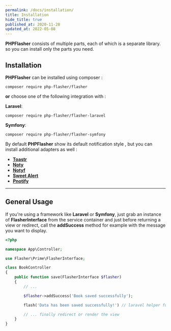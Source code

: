 ```yaml
---
permalink: /docs/installation/
title: Installation
hide_title: true
published_at: 2020-11-28
updated_at: 2022-05-08
---
```


**<span class="text-indigo-900">PHP<span class="text-indigo-500">Flasher</span></span>** consists of multiple parts, each of which is a separate library.
so you can install only the parts you need.

## <i class="fa-duotone fa-list-radio"></i> Installation

**<span class="text-indigo-900">PHP<span class="text-indigo-500">Flasher</span></span>** can be installed using composer <i class="fa-brands fa-php fa-xl text-indigo-900"></i> :

```shell
composer require php-flasher/flasher
```

**or** choose one of the following integration with :

**<i class="fa-brands fa-laravel text-red-900 fa-xl"></i> Laravel**:
```shell
composer require php-flasher/flasher-laravel
```

**<i class="fa-brands fa-symfony text-black fa-xl"></i> Symfony**:
```shell
composer require php-flasher/flasher-symfony
```

By default **<span class="text-indigo-900">PHP<span class="text-indigo-500">Flasher</span></span>** show its default notification style <i class="fa-duotone fa-comment-captions text-yellow-600"></i>, but you can install additional adapters as well :

* **[Toastr](/docs/adapter/toastr/)**
* **[Noty](/docs/adapter/noty/)**
* **[Notyf](/docs/adapter/notyf/)**
* **[Sweet Alert](/docs/adapter/sweetalert/)**
* **[Pnotify](/docs/adapter/pnotify/)**

---

## <i class="fa-duotone fa-list-radio"></i> General Usage

If you're using a framework like <i class="fa-brands fa-laravel text-red-900"></i> __Laravel__ or <i class="fa-brands fa-symfony text-black"></i> __Symfony__, just grab an instance of __FlasherInterface__ from the
service container and just before returning a view or redirect, call the __addSuccess__ method for example with the message you want to display.

```php
<?php

namespace App\Controller;

use Flasher\Prime\FlasherInterface;

class BookController
{
    public function save(FlasherInterface $flasher)
    {
        // ...

        $flasher->addSuccess('Book saved successfully');

        flash('Data has been saved successfully!') // laravel helper function

        // ... finally redirect or render the view
    }
}
```
